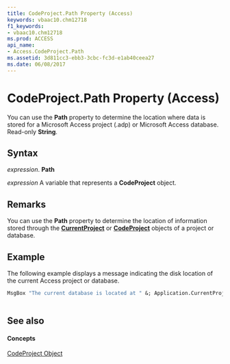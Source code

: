 ```yaml
---
title: CodeProject.Path Property (Access)
keywords: vbaac10.chm12718
f1_keywords:
- vbaac10.chm12718
ms.prod: ACCESS
api_name:
- Access.CodeProject.Path
ms.assetid: 3d811cc3-ebb3-3cbc-fc3d-e1ab40ceea27
ms.date: 06/08/2017
---
```



# CodeProject.Path Property (Access)

You can use the  **Path** property to determine the location where data is stored for a Microsoft Access project (.adp) or Microsoft Access database. Read-only **String**.


## Syntax

 _expression_. **Path**

 _expression_ A variable that represents a **CodeProject** object.


## Remarks

You can use the  **Path** property to determine the location of information stored through the **[CurrentProject](currentproject-object-access.md)** or **[CodeProject](codeproject-object-access.md)** objects of a project or database.


## Example

The following example displays a message indicating the disk location of the current Access project or database.


```vb
MsgBox "The current database is located at " &; Application.CurrentProject.Path &; "." 
 

```


## See also


#### Concepts


[CodeProject Object](codeproject-object-access.md)

